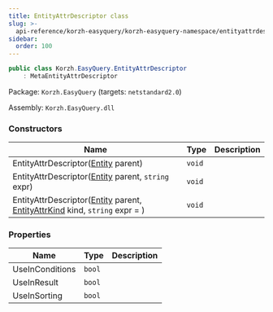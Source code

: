 ```yaml
---
title: EntityAttrDescriptor class
slug: >-
  api-reference/korzh-easyquery/korzh-easyquery-namespace/entityattrdescriptor-class
sidebar:
  order: 100
---
```


```csharp
public class Korzh.EasyQuery.EntityAttrDescriptor
    : MetaEntityAttrDescriptor

```
Package: `Korzh.EasyQuery` (targets: `netstandard2.0`)

Assembly: `Korzh.EasyQuery.dll`

### Constructors

| Name | Type | Description | 
| --- | --- | --- | 
| EntityAttrDescriptor([Entity](///////////////easyquery/docs/api-reference/korzh-easyquery/korzh-easyquery-namespace/entity-class) parent) | `void` |  | 
| EntityAttrDescriptor([Entity](///////////////easyquery/docs/api-reference/korzh-easyquery/korzh-easyquery-namespace/entity-class) parent, `string` expr) | `void` |  | 
| EntityAttrDescriptor([Entity](///////////////easyquery/docs/api-reference/korzh-easyquery/korzh-easyquery-namespace/entity-class) parent, [EntityAttrKind](///////////////easyquery/docs/api-reference/easydata-core/easydata-namespace/entityattrkind-enum) kind, `string` expr = ) | `void` |  | 


### Properties

| Name | Type | Description | 
| --- | --- | --- | 
| UseInConditions | `bool` |  | 
| UseInResult | `bool` |  | 
| UseInSorting | `bool` |  |
